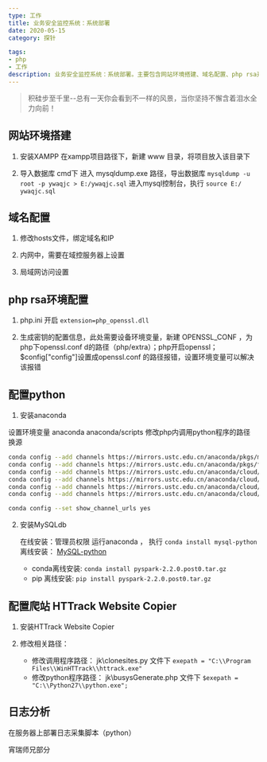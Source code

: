 ```yaml
---
type: 工作
title: 业务安全监控系统：系统部署
date: 2020-05-15
category: 探针

tags:
- php
- 工作
description: 业务安全监控系统：系统部署。主要包含网站环境搭建、域名配置、php rsa开启配置、python环境、爬站工具、日志分析
---
```

>积硅步至千里--总有一天你会看到不一样的风景，当你坚持不懈含着泪水全力向前！

## 网站环境搭建

1. 安装XAMPP
    在xampp项目路径下，新建 www 目录，将项目放入该目录下

2. 导入数据库
    cmd下 进入 mysqldump.exe 路径，导出数据库 `mysqldump -u root -p ywaqjc > E:/ywaqjc.sql`
    进入mysql控制台，执行 `source E:/ ywaqjc.sql`

## 域名配置

1. 修改hosts文件，绑定域名和IP

2. 内网中，需要在域控服务器上设置

3. 局域网访问设置

## php rsa环境配置

1. php.ini 开启 `extension=php_openssl.dll`

2. 生成密钥的配置信息，此处需要设备环境变量，新建 OPENSSL_CONF ，为php下openssl.conf d的路径（php/extra）；php开启openssl；$config["config"]设置成openssl.conf 的路径报错，设置环境变量可以解决该报错

## 配置python

1. 安装anaconda

设置环境变量  anaconda  anaconda/scripts
修改php内调用python程序的路径
换源

```sh
conda config --add channels https://mirrors.ustc.edu.cn/anaconda/pkgs/main/
conda config --add channels https://mirrors.ustc.edu.cn/anaconda/pkgs/free/
conda config --add channels https://mirrors.ustc.edu.cn/anaconda/cloud/conda-forge/
conda config --add channels https://mirrors.ustc.edu.cn/anaconda/cloud/msys2/
conda config --add channels https://mirrors.ustc.edu.cn/anaconda/cloud/bioconda/
conda config --add channels https://mirrors.ustc.edu.cn/anaconda/cloud/menpo/

conda config --set show_channel_urls yes
```

2. 安装MySQLdb

    在线安装：管理员权限 运行anaconda  ， 执行 `conda install mysql-python`
    离线安装： [MySQL-python](https://pypi.org/project/MySQL-python/#modal-close)
    * conda离线安装: `conda install pyspark-2.2.0.post0.tar.gz`
    * pip  离线安装: `pip install pyspark-2.2.0.post0.tar.gz`

## 配置爬站 HTTrack Website Copier

1. 安装HTTrack Website Copier

2. 修改相关路径：
    * 修改调用程序路径： jk\clonesites.py 文件下 `exepath = "C:\\Program Files\\WinHTTrack\\httrack.exe"`
    * 修改python程序路径： jk\busysGenerate.php 文件下 `$exepath = "C:\\Python27\\python.exe";`

## 日志分析

在服务器上部署日志采集脚本（python）

宵瑞师兄部分
